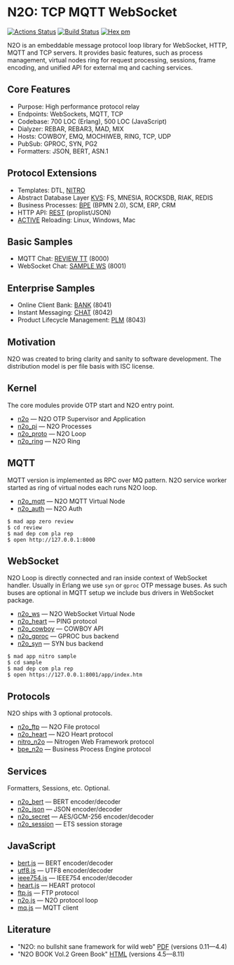 N2O: TCP MQTT WebSocket
=======================

[![Actions Status](https://github.com/synrc/n2o/workflows/mix/badge.svg)](https://github.com/synrc/n2o/actions)
[![Build Status](https://travis-ci.com/synrc/n2o.svg?branch=master)](https://travis-ci.com/synrc/n2o)
[![Hex pm](http://img.shields.io/hexpm/v/n2o.svg?style=flat)](https://hex.pm/packages/n2o)

N2O is an embeddable message protocol loop library for
WebSocket, HTTP, MQTT and TCP servers. It provides basic
features, such as process management, virtual nodes ring for
request processing, sessions, frame encoding, and unified API for external mq and caching services.

Core Features
-------------

* Purpose: High performance protocol relay
* Endpoints: WebSockets, MQTT, TCP
* Codebase: 700 LOC (Erlang), 500 LOC (JavaScript)
* Dialyzer: REBAR, REBAR3, MAD, MIX
* Hosts: COWBOY, EMQ, MOCHIWEB, RING, TCP, UDP
* PubSub: GPROC, SYN, PG2
* Formatters: JSON, BERT, ASN.1

Protocol Extensions
-------------------

* Templates: DTL, <a href="https://nitro.n2o.dev">NITRO</a>
* Abstract Database Layer <a href="https://kvs.n2o.dev">KVS</a>: FS, MNESIA, ROCKSDB, RIAK, REDIS
* Business Processes: <a href="https://bpe.n2o.dev">BPE</a> (BPMN 2.0), SCM, ERP, CRM
* HTTP API: <a href="https://rest.n2o.dev">REST</a> (proplist/JSON)
* <a href="https://active.n2o.dev">ACTIVE</a> Reloading: Linux, Windows, Mac

Basic Samples
-------------
* MQTT Chat: <a href="https://review.n2o.dev">REVIEW TT</a> (8000)
* WebSocket Chat: <a href="https://sample.n2o.dev">SAMPLE WS</a> (8001)

Enterprise Samples
------------------
* Online Client Bank: <a href="https://fin.erp.uno">BANK</a> (8041)
* Instant Messaging: <a href="https://chat.n2o.dev">CHAT</a> (8042)
* Product Lifecycle Management: <a href="https://plm.erp.uno">PLM</a> (8043)

Motivation
----------

N2O was created to bring clarity and sanity to software development.
The distribution model is per file basis with ISC license.

Kernel
------

The core modules provide OTP start and N2O entry point.

* [n2o](https://ws.n2o.dev/man/n2o.htm) — N2O OTP Supervisor and Application
* [n2o_pi](https://ws.n2o.dev/man/n2o_pi.htm) — N2O Processes
* [n2o_proto](https://ws.n2o.dev/man/n2o_proto.htm) — N2O Loop
* [n2o_ring](https://ws.n2o.dev/man/n2o_ring.htm) — N2O Ring

MQTT
----

MQTT version is implemented as RPC over MQ pattern.
N2O service worker started as ring of virtual nodes each runs N2O loop.

* [n2o_mqtt](https://ws.n2o.dev/man/n2o_mqtt.htm) — N2O MQTT Virtual Node
* [n2o_auth](https://ws.n2o.dev/man/n2o_auth.htm) — N2O Auth

```
$ mad app zero review
$ cd review
$ mad dep com pla rep
$ open http://127.0.0.1:8000
```

WebSocket
---------

N2O Loop is directly connected and ran inside context of WebSocket handler.
Usually in Erlang we use `syn` or `gproc` OTP message buses.
As such buses are optional in MQTT setup we include bus drivers in WebSocket package.

* [n2o_ws](https://ws.n2o.dev/man/n2o_ws.htm) — N2O WebSocket Virtual Node
* [n2o_heart](https://ws.n2o.dev/man/n2o_heart.htm) — PING protocol
* [n2o_cowboy](https://ws.n2o.dev/man/n2o_cowboy.htm) — COWBOY API
* [n2o_gproc](https://ws.n2o.dev/man/n2o_gproc.htm) — GPROC bus backend
* [n2o_syn](https://ws.n2o.dev/man/n2o_syn.htm) — SYN bus backend

```
$ mad app nitro sample
$ cd sample
$ mad dep com pla rep
$ open https://127.0.0.1:8001/app/index.htm
```

Protocols
---------

N2O ships with 3 optional protocols.

* [n2o_ftp](https://ws.n2o.dev/man/n2o_ftp.htm) — N2O File protocol
* [n2o_heart](https://ws.n2o.dev/man/n2o_heart.htm) — N2O Heart protocol
* [nitro_n2o](https://nitro.n2o.dev/man/nitro_n2o.htm) — Nitrogen Web Framework protocol
* [bpe_n2o](https://bpe.n2o.dev) — Business Process Engine protocol

Services
--------

Formatters, Sessions, etc. Optional.

* [n2o_bert](https://ws.n2o.dev/man/n2o_bert.htm) — BERT encoder/decoder
* [n2o_json](https://ws.n2o.dev/man/n2o_json.htm) — JSON encoder/decoder
* [n2o_secret](https://ws.n2o.dev/man/n2o_secret.htm)  — AES/GCM-256 encoder/decoder
* [n2o_session](https://ws.n2o.dev/man/n2o_session.htm) — ETS session storage

JavaScript
----------

* [bert.js](https://ws.n2o.dev/man/bert.js.htm) — BERT encoder/decoder
* [utf8.js](https://ws.n2o.dev/man/utf8.js.htm) — UTF8 encoder/decoder
* [ieee754.js](https://ws.n2o.dev/man/ieee754.js.htm) — IEEE754 encoder/decoder
* [heart.js](https://ws.n2o.dev/man/heart.js.htm) — HEART protocol
* [ftp.js](https://ws.n2o.dev/man/ftp.js.htm)  — FTP protocol
* [n2o.js](https://ws.n2o.dev/man/n2o.js.htm) — N2O protocol loop
* [mq.js](https://ws.n2o.dev/man/mq.js.htm) — MQTT client

Literature
----------
* "N2O: no bullshit sane framework for wild web" [PDF](https://n2o.dev/books/n2o.pdf) (versions 0.11—4.4)
* "N2O BOOK Vol.2 Green Book" [HTML](https://n2o.dev/ua/books/vol.2/index.html) (versions 4.5—8.11)

